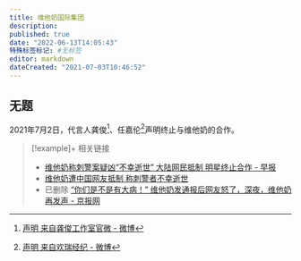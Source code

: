 ```yaml
---
title: 维他奶国际集团
description:
published: true
date: "2022-06-13T14:05:43"
特殊标签标记: #无标签
editor: markdown
dateCreated: "2021-07-03T10:46:52"
---
```


## 无题

2021年7月2日，代言人龚俊[^nuham]、任嘉伦[^QNvOj]声明终止与维他奶的合作。

[^nuham]: [声明 来自龚俊工作室官微 - 微博](https://archive.is/nuham "https://weibo.com/6080331406/KmVq30yD1")

[^QNvOj]: [声明 来自欢瑞经纪 - 微博](https://archive.is/QNvOj "https://www.weibo.com/5225838567/KmVGgwLPI")

> [!example]+ 相关链接
> + [维他奶称刺警案疑凶“不幸逝世” 大陆网民抵制 明星终止合作 - 早报](https://archive.is/pybgv "https://www.zaobao.com.sg/realtime/china/story20210703-1164079")
> + [维他奶遭中国网友抵制 称刺警者不幸逝世](https://web.archive.org/web/20210702135247/https://www.rfi.fr/cn/中国/20210702-维他奶遭中国网友抵制-称刺警者不幸逝世)
> + 已删除 [“你们是不是有大病！” 维他奶发通报后网友怒了，深夜，维他奶再发声 - 京报网](https://archive.is/8hyRW "https://news.bjd.com.cn/2021/07/03/120749t100.html")
